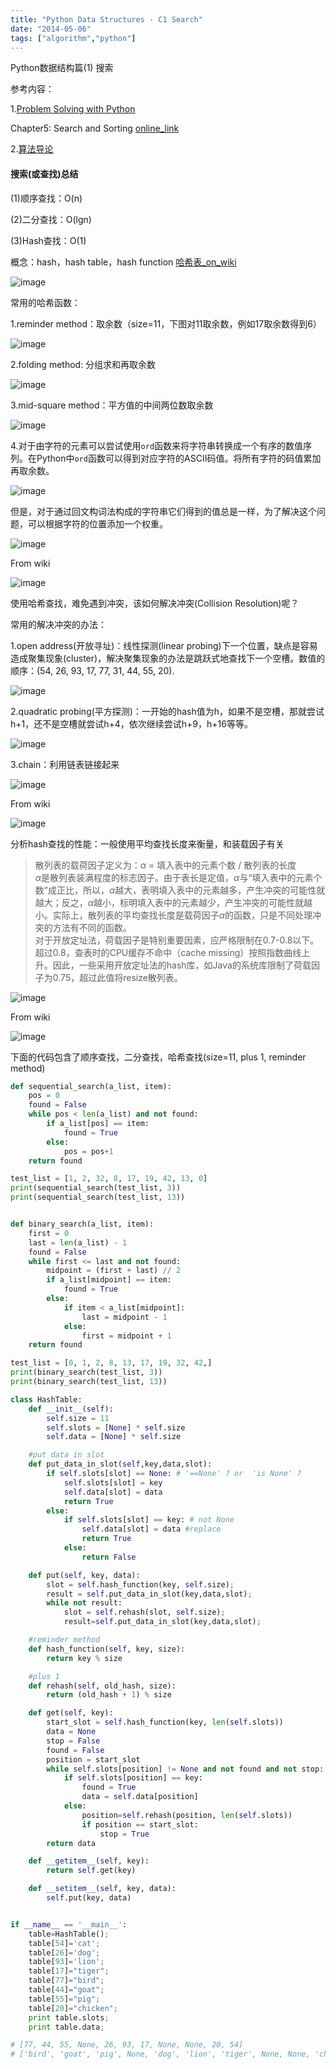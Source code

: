 ```yaml
---
title: "Python Data Structures - C1 Search"
date: "2014-05-06"
tags: ["algorithm","python"]
---
```

Python数据结构篇(1) 搜索 <!--more-->

参考内容：

1.[Problem Solving with Python](http://interactivepython.org/courselib/static/pythonds/index.html)

Chapter5: Search and Sorting [online_link](http://interactivepython.org/courselib/static/pythonds/SortSearch/searching.html#searching)

2.[算法导论](http://en.wikipedia.org/wiki/Introduction_to_Algorithms)

#### 搜索(或查找)总结

(1)顺序查找：O(n)

(2)二分查找：O(lgn)

(3)Hash查找：O(1)

概念：hash，hash table，hash function [哈希表_on_wiki](http://zh.wikipedia.org/wiki/%E5%93%88%E5%B8%8C%E8%A1%A8#.E5.A4.84.E7.90.86.E7.A2.B0.E6.92.9E)

![image](/images/hashbasics.png)  

常用的哈希函数：

1.reminder method：取余数（size=11，下图对11取余数，例如17取余数得到6）

![image](/images/reminder.png)

2.folding method: 分组求和再取余数

![image](/images/folding.png)

3.mid-square method：平方值的中间两位数取余数

![image](/images/mid-square.png)

4.对于由字符的元素可以尝试使用`ord`函数来将字符串转换成一个有序的数值序列。在Python中`ord`函数可以得到对应字符的ASCII码值。将所有字符的码值累加再取余数。

![image](/images/stringord1.png)

但是，对于通过回文构词法构成的字符串它们得到的值总是一样，为了解决这个问题，可以根据字符的位置添加一个权重。

![image](/images/stringord2.png)

From wiki

![image](/images/hashfun.png)   

使用哈希查找，难免遇到冲突，该如何解决冲突(Collision Resolution)呢？

常用的解决冲突的办法：

1.open address(开放寻址)：线性探测(linear probing)下一个位置，缺点是容易造成聚集现象(cluster)，解决聚集现象的办法是跳跃式地查找下一个空槽。数值的顺序：(54, 26, 93, 17, 77, 31, 44, 55, 20).

![image](/images/linearprob.png)

2.quadratic probing(平方探测)：一开始的hash值为h，如果不是空槽，那就尝试h+1，还不是空槽就尝试h+4，依次继续尝试h+9，h+16等等。

![image](/images/quadraticprob.png)

3.chain：利用链表链接起来

![image](/images/chain.png)

From wiki

![image](/images/hashcollision.png)   

分析hash查找的性能：一般使用平均查找长度来衡量，和装载因子有关

> 散列表的载荷因子定义为：$\alpha$ = 填入表中的元素个数 / 散列表的长度     
> $\alpha$是散列表装满程度的标志因子。由于表长是定值，$\alpha$与“填入表中的元素个数”成正比，所以，$\alpha$越大，表明填入表中的元素越多，产生冲突的可能性就越大；反之，$\alpha$越小，标明填入表中的元素越少，产生冲突的可能性就越小。实际上，散列表的平均查找长度是载荷因子$\alpha$的函数，只是不同处理冲突的方法有不同的函数。       
> 对于开放定址法，荷载因子是特别重要因素，应严格限制在0.7-0.8以下。超过0.8，查表时的CPU缓存不命中（cache missing）按照指数曲线上升。因此，一些采用开放定址法的hash库，如Java的系统库限制了荷载因子为0.75，超过此值将resize散列表。

![image](/images/hashanalysis.png)

From wiki

![image](/images/hashefficiency.png)   

下面的代码包含了顺序查找，二分查找，哈希查找(size=11, plus 1, reminder method)

```python
def sequential_search(a_list, item):
    pos = 0
    found = False
    while pos < len(a_list) and not found:
        if a_list[pos] == item:
            found = True
        else:
            pos = pos+1
    return found

test_list = [1, 2, 32, 8, 17, 19, 42, 13, 0]
print(sequential_search(test_list, 3))
print(sequential_search(test_list, 13))


def binary_search(a_list, item):
    first = 0
    last = len(a_list) - 1
    found = False
    while first <= last and not found:
        midpoint = (first + last) // 2
        if a_list[midpoint] == item:
            found = True
        else:
            if item < a_list[midpoint]:
                last = midpoint - 1
            else:
                first = midpoint + 1
    return found

test_list = [0, 1, 2, 8, 13, 17, 19, 32, 42,]
print(binary_search(test_list, 3))
print(binary_search(test_list, 13))

class HashTable:
    def __init__(self):
        self.size = 11
        self.slots = [None] * self.size
        self.data = [None] * self.size

    #put data in slot
    def put_data_in_slot(self,key,data,slot):
        if self.slots[slot] == None: # '==None' ? or  'is None' ?
            self.slots[slot] = key
            self.data[slot] = data
            return True
        else:
            if self.slots[slot] == key: # not None
                self.data[slot] = data #replace
                return True
            else:
                return False

    def put(self, key, data):
        slot = self.hash_function(key, self.size);
        result = self.put_data_in_slot(key,data,slot);
        while not result:
            slot = self.rehash(slot, self.size);
            result=self.put_data_in_slot(key,data,slot);

    #reminder method
    def hash_function(self, key, size):
        return key % size

    #plus 1
    def rehash(self, old_hash, size):
        return (old_hash + 1) % size

    def get(self, key):
        start_slot = self.hash_function(key, len(self.slots))
        data = None
        stop = False
        found = False
        position = start_slot
        while self.slots[position] != None and not found and not stop:
            if self.slots[position] == key:
                found = True
                data = self.data[position]
            else:
                position=self.rehash(position, len(self.slots))
                if position == start_slot:
                    stop = True
        return data

    def __getitem__(self, key):
        return self.get(key)

    def __setitem__(self, key, data):
        self.put(key, data)


if __name__ == '__main__':
    table=HashTable();
    table[54]='cat';
    table[26]='dog';
    table[93]='lion';
    table[17]="tiger";
    table[77]="bird";
    table[44]="goat";
    table[55]="pig";
    table[20]="chicken";
    print table.slots;
    print table.data;

# [77, 44, 55, None, 26, 93, 17, None, None, 20, 54]
# ['bird', 'goat', 'pig', None, 'dog', 'lion', 'tiger', None, None, 'chicken', 'cat']
```
